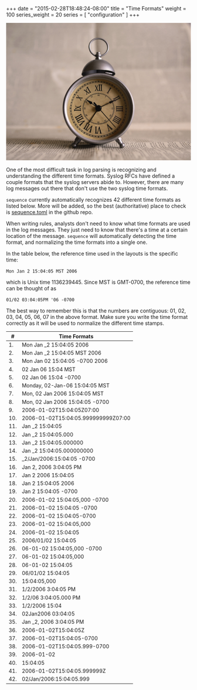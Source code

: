 +++
date = "2015-02-28T18:48:24-08:00"
title = "Time Formats"
weight = 100
series_weight = 20
series = [ "configuration" ]
+++

<a href="#" class="image fit"><img src="/images/pic06.jpg" alt="" /></a>

One of the most difficult task in log parsing is recognizing and understanding the different time formats. Syslog RFCs have defined a couple formats that the syslog servers abide to. However, there are many log messages out there that don't use the two syslog time formats. 

`sequence` currently automatically recognizes 42 different time formats as listed below. More will be added, so the best (authoritative) place to check is [sequence.toml](https://github.com/trustpath/sequence) in the github repo.

When writing rules, analysts don't need to know what time formats are used in the log messages. They just need to know that there's a time at a certain location of the message. `sequence` will automatically detecting the time format, and normalizing the time formats into a single one.

In the table below, the reference time used in the layouts is the specific time:

```
Mon Jan 2 15:04:05 MST 2006
```

which is Unix time 1136239445. Since MST is GMT-0700, the reference time can be thought of as

```
01/02 03:04:05PM '06 -0700
```

The best way to remember this is that the numbers are contiguous: 01, 02, 03, 04, 05, 06, 07 in the above format. Make sure you write the time format correctly as it will be used to normalize the different time stamps.

| # | Time Formats |
|---|--------------|
| 1. | Mon Jan _2 15:04:05 2006 |
| 2. | Mon Jan _2 15:04:05 MST 2006 |
| 3. | Mon Jan 02 15:04:05 -0700 2006 |
| 4. | 02 Jan 06 15:04 MST |
| 5. | 02 Jan 06 15:04 -0700 |
| 6. | Monday, 02-Jan-06 15:04:05 MST |
| 7. | Mon, 02 Jan 2006 15:04:05 MST |
| 8. | Mon, 02 Jan 2006 15:04:05 -0700 |
| 9. | 2006-01-02T15:04:05Z07:00 |
| 10. | 2006-01-02T15:04:05.999999999Z07:00 |
| 11. | Jan _2 15:04:05 |
| 12. | Jan _2 15:04:05.000 |
| 13. | Jan _2 15:04:05.000000 |
| 14. | Jan _2 15:04:05.000000000 |
| 15. | _2/Jan/2006:15:04:05 -0700 |
| 16. | Jan 2, 2006 3:04:05 PM |
| 17. | Jan 2 2006 15:04:05 |
| 18. | Jan 2 15:04:05 2006 |
| 19. | Jan 2 15:04:05 -0700 |
| 20. | 2006-01-02 15:04:05,000 -0700 |
| 21. | 2006-01-02 15:04:05 -0700 |
| 22. | 2006-01-02 15:04:05-0700 |
| 23. | 2006-01-02 15:04:05,000 |
| 24. | 2006-01-02 15:04:05 |
| 25. | 2006/01/02 15:04:05 |
| 26. | 06-01-02 15:04:05,000 -0700 |
| 27. | 06-01-02 15:04:05,000 |
| 28. | 06-01-02 15:04:05 |
| 29. | 06/01/02 15:04:05 |
| 30. | 15:04:05,000 |
| 31. | 1/2/2006 3:04:05 PM |
| 32. | 1/2/06 3:04:05.000 PM |
| 33. | 1/2/2006 15:04 |
| 34. | 02Jan2006 03:04:05 |
| 35. | Jan _2, 2006 3:04:05 PM |
| 36. | 2006-01-02T15:04:05Z |
| 37. | 2006-01-02T15:04:05-0700 |
| 38. | 2006-01-02T15:04:05.999-0700 |
| 39. | 2006-01-02 |
| 40. | 15:04:05 |
| 41. | 2006-01-02T15:04:05.999999Z |
| 42. | 02/Jan/2006:15:04:05.999 |
